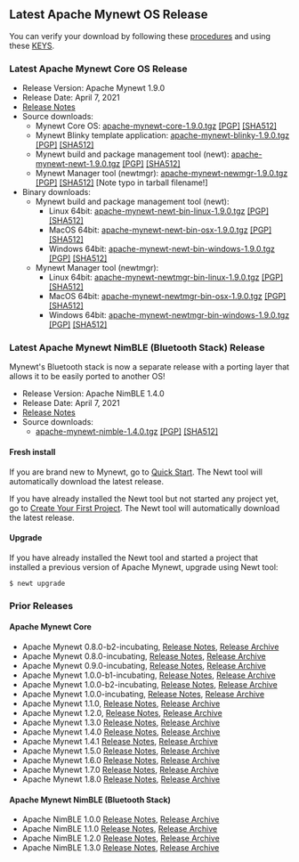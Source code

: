 ## Latest Apache Mynewt OS Release

You can verify your download by following these [procedures](https://www.apache.org/info/verification.html) and using
these [KEYS](https://downloads.apache.org/mynewt/KEYS).

### Latest Apache Mynewt Core OS Release

*   Release Version: Apache Mynewt 1.9.0
*   Release Date: April 7, 2021
*   [Release Notes](https://cwiki.apache.org/confluence/display/MYNEWT/RN-1.9.0)
*   Source downloads:
    - Mynewt Core OS: [apache-mynewt-core-1.9.0.tgz](https://www.apache.org/dyn/closer.lua/mynewt/apache-mynewt-1.9.0/apache-mynewt-core-1.9.0.tgz)
      [[PGP]](https://www.apache.org/dist/mynewt/apache-mynewt-1.9.0/apache-mynewt-core-1.9.0.tgz.asc)
      [[SHA512]](https://www.apache.org/dist/mynewt/apache-mynewt-1.9.0/apache-mynewt-core-1.9.0.tgz.sha512)
    - Mynewt Blinky template application: [apache-mynewt-blinky-1.9.0.tgz  ](https://www.apache.org/dyn/closer.lua/mynewt/apache-mynewt-1.9.0/apache-mynewt-blinky-1.9.0.tgz)
      [[PGP]](https://www.apache.org/dist/mynewt/apache-mynewt-1.9.0/apache-mynewt-blinky-1.9.0.tgz.asc)
      [[SHA512]](https://www.apache.org/dist/mynewt/apache-mynewt-1.9.0/apache-mynewt-blinky-1.9.0.tgz.sha512)
    - Mynewt build and package management tool (newt): [apache-mynewt-newt-1.9.0.tgz](https://www.apache.org/dyn/closer.lua/mynewt/apache-mynewt-1.9.0/apache-mynewt-newt-1.9.0.tgz)
      [[PGP]](https://www.apache.org/dist/mynewt/apache-mynewt-1.9.0/apache-mynewt-newt-1.9.0.tgz.asc)
      [[SHA512]](https://www.apache.org/dist/mynewt/apache-mynewt-1.9.0/apache-mynewt-newt-1.9.0.tgz.sha512)
    - Mynewt Manager tool (newtmgr): [apache-mynewt-newmgr-1.9.0.tgz](https://www.apache.org/dyn/closer.lua/mynewt/apache-mynewt-1.9.0/apache-mynewt-newmgr-1.9.0.tgz)
      [[PGP]](https://www.apache.org/dist/mynewt/apache-mynewt-1.9.0/apache-mynewt-newmgr-1.9.0.tgz.asc)
      [[SHA512]](https://www.apache.org/dist/mynewt/apache-mynewt-1.9.0/apache-mynewt-newmgr-1.9.0.tgz.sha512) [Note typo in tarball filename!]
*   Binary downloads:
    - Mynewt build and package management tool (newt):
        - Linux 64bit: [apache-mynewt-newt-bin-linux-1.9.0.tgz](https://www.apache.org/dyn/closer.lua/mynewt/apache-mynewt-1.9.0/apache-mynewt-newt-bin-linux-1.9.0.tgz)
          [[PGP]](https://www.apache.org/dist/mynewt/apache-mynewt-1.9.0/apache-mynewt-newt-bin-linux-1.9.0.tgz.asc)
          [[SHA512]](https://www.apache.org/dist/mynewt/apache-mynewt-1.9.0/apache-mynewt-newt-bin-linux-1.9.0.tgz.sha512)
        - MacOS 64bit: [apache-mynewt-newt-bin-osx-1.9.0.tgz](https://www.apache.org/dyn/closer.lua/mynewt/apache-mynewt-1.9.0/apache-mynewt-newt-bin-osx-1.9.0.tgz)
          [[PGP]](https://www.apache.org/dist/mynewt/apache-mynewt-1.9.0/apache-mynewt-newt-bin-osx-1.9.0.tgz.asc)
          [[SHA512]](https://www.apache.org/dist/mynewt/apache-mynewt-1.9.0/apache-mynewt-newt-bin-osx-1.9.0.tgz.sha512)
        - Windows 64bit: [apache-mynewt-newt-bin-windows-1.9.0.tgz](https://www.apache.org/dyn/closer.lua/mynewt/apache-mynewt-1.9.0/apache-mynewt-newt-bin-windows-1.9.0.tgz)
          [[PGP]](https://www.apache.org/dist/mynewt/apache-mynewt-1.9.0/apache-mynewt-newt-bin-windows-1.9.0.tgz.asc)
          [[SHA512]](https://www.apache.org/dist/mynewt/apache-mynewt-1.9.0/apache-mynewt-newt-bin-windows-1.9.0.tgz.sha512)
    - Mynewt Manager tool (newtmgr):
        - Linux 64bit: [apache-mynewt-newtmgr-bin-linux-1.9.0.tgz](https://www.apache.org/dyn/closer.lua/mynewt/apache-mynewt-1.9.0/apache-mynewt-newtmgr-bin-linux-1.9.0.tgz)
          [[PGP]](https://www.apache.org/dist/mynewt/apache-mynewt-1.9.0/apache-mynewt-newtmgr-bin-linux-1.9.0.tgz.asc)
          [[SHA512]](https://www.apache.org/dist/mynewt/apache-mynewt-1.9.0/apache-mynewt-newtmgr-bin-linux-1.9.0.tgz.sha512)
        - MacOS 64bit: [apache-mynewt-newtmgr-bin-osx-1.9.0.tgz](https://www.apache.org/dyn/closer.lua/mynewt/apache-mynewt-1.9.0/apache-mynewt-newtmgr-bin-osx-1.9.0.tgz)
          [[PGP]](https://www.apache.org/dist/mynewt/apache-mynewt-1.9.0/apache-mynewt-newtmgr-bin-osx-1.9.0.tgz.asc)
          [[SHA512]](https://www.apache.org/dist/mynewt/apache-mynewt-1.9.0/apache-mynewt-newtmgr-bin-osx-1.9.0.tgz.sha512)
        - Windows 64bit: [apache-mynewt-newtmgr-bin-windows-1.9.0.tgz](https://www.apache.org/dyn/closer.lua/mynewt/apache-mynewt-1.9.0/apache-mynewt-newtmgr-bin-windows-1.9.0.tgz)
          [[PGP]](https://www.apache.org/dist/mynewt/apache-mynewt-1.9.0/apache-mynewt-newtmgr-bin-windows-1.9.0.tgz.asc)
          [[SHA512]](https://www.apache.org/dist/mynewt/apache-mynewt-1.9.0/apache-mynewt-newtmgr-bin-windows-1.9.0.tgz.sha512)

### Latest Apache Mynewt NimBLE (Bluetooth Stack) Release

Mynewt's Bluetooth stack is now a separate release with a porting layer that allows it to be easily ported to another OS!

*   Release Version: Apache NimBLE 1.4.0
*   Release Date: April 7, 2021
*   [Release Notes](https://cwiki.apache.org/confluence/display/MYNEWT/RN-NimBLE-1.4.0)
*   Source downloads:
    - [apache-mynewt-nimble-1.4.0.tgz](https://www.apache.org/dyn/closer.lua/mynewt/apache-nimble-1.4.0/apache-mynewt-nimble-1.4.0.tgz)
      [[PGP]](https://www.apache.org/dist/mynewt/apache-nimble-1.4.0/apache-mynewt-nimble-1.4.0.tgz.asc)
      [[SHA512]](https://www.apache.org/dist/mynewt/apache-nimble-1.4.0/apache-mynewt-nimble-1.4.0.tgz.sha512)

#### Fresh install

If you are brand new to Mynewt, go to [Quick Start](/latest/get_started/). The Newt tool will automatically download the latest release.

If you have already installed the Newt tool but not started any project yet, go to [Create Your First Project](/latest/get_started/project_create.html). The Newt tool will automatically download the latest release.

#### Upgrade

If you have already installed the Newt tool and started a project that installed a previous version of Apache Mynewt, upgrade using Newt tool:

```
$ newt upgrade
```

### Prior Releases

#### Apache Mynewt Core

*   Apache Mynewt 0.8.0-b2-incubating, [Release Notes](https://cwiki.apache.org/confluence/display/MYNEWT/RN-0.8.0-b2-incubating), [Release Archive](https://archive.apache.org/dist/incubator/mynewt/apache-mynewt-0.8.0-b2-incubating/)
*   Apache Mynewt 0.8.0-incubating, [Release Notes](https://cwiki.apache.org/confluence/display/MYNEWT/RN-0.8.0-incubating), [Release Archive](https://archive.apache.org/dist/incubator/mynewt/apache-mynewt-0.8.0-incubating/)
*   Apache Mynewt 0.9.0-incubating, [Release Notes](https://cwiki.apache.org/confluence/display/MYNEWT/RN-0.9.0-incubating), [Release Archive](https://archive.apache.org/dist/incubator/mynewt/apache-mynewt-0.9.0-incubating/)
*   Apache Mynewt 1.0.0-b1-incubating, [Release Notes](https://cwiki.apache.org/confluence/display/MYNEWT/RN-1.0.0-b1-incubating), [Release Archive](https://archive.apache.org/dist/incubator/mynewt/apache-mynewt-1.0.0-b1-incubating/)
*   Apache Mynewt 1.0.0-b2-incubating, [Release Notes](https://cwiki.apache.org/confluence/display/MYNEWT/RN-1.0.0-b2-incubating), [Release Archive](https://archive.apache.org/dist/incubator/mynewt/apache-mynewt-1.0.0-b2-incubating/)
*   Apache Mynewt 1.0.0-incubating, [Release Notes](https://cwiki.apache.org/confluence/display/MYNEWT/RN-1.0.0-incubating), [Release Archive](https://archive.apache.org/dist/incubator/mynewt/apache-mynewt-1.0.0-incubating/)
*   Apache Mynewt 1.1.0, [Release Notes](https://cwiki.apache.org/confluence/display/MYNEWT/RN-1.1.0), [Release Archive](https://archive.apache.org/dist/mynewt/apache-mynewt-1.1.0/)
*   Apache Mynewt 1.2.0, [Release Notes](https://cwiki.apache.org/confluence/display/MYNEWT/RN-1.2.0), [Release Archive](https://archive.apache.org/dist/mynewt/apache-mynewt-1.2.0/)
*   Apache Mynewt 1.3.0 [Release Notes](https://cwiki.apache.org/confluence/display/MYNEWT/RN-1.3.0), [Release Archive](https://archive.apache.org/dist/mynewt/apache-mynewt-1.3.0)
*   Apache Mynewt 1.4.0 [Release Notes](https://cwiki.apache.org/confluence/display/MYNEWT/RN-1.4.0), [Release Archive](https://archive.apache.org/dist/mynewt/apache-mynewt-1.4.0)
*   Apache Mynewt 1.4.1 [Release Notes](https://cwiki.apache.org/confluence/display/MYNEWT/RN-1.4.1), [Release Archive](https://archive.apache.org/dist/mynewt/apache-mynewt-1.4.1)
*   Apache Mynewt 1.5.0 [Release Notes](https://cwiki.apache.org/confluence/display/MYNEWT/RN-1.5.0), [Release Archive](https://archive.apache.org/dist/mynewt/apache-mynewt-1.5.0)
*   Apache Mynewt 1.6.0 [Release Notes](https://cwiki.apache.org/confluence/display/MYNEWT/RN-1.6.0), [Release Archive](https://archive.apache.org/dist/mynewt/apache-mynewt-1.6.0)
*   Apache Mynewt 1.7.0 [Release Notes](https://cwiki.apache.org/confluence/display/MYNEWT/RN-1.7.0), [Release Archive](https://archive.apache.org/dist/mynewt/apache-mynewt-1.7.0)
*   Apache Mynewt 1.8.0 [Release Notes](https://cwiki.apache.org/confluence/display/MYNEWT/RN-1.8.0), [Release Archive](https://archive.apache.org/dist/mynewt/apache-mynewt-1.8.0)

#### Apache Mynewt NimBLE (Bluetooth Stack)

*   Apache NimBLE 1.0.0 [Release Notes](https://cwiki.apache.org/confluence/display/MYNEWT/RN-1.4.0), [Release Archive](https://archive.apache.org/dist/mynewt/apache-nimble-1.0.0)
*   Apache NimBLE 1.1.0 [Release Notes](https://cwiki.apache.org/confluence/display/MYNEWT/RN-NimBLE-1.1.0), [Release Archive](https://archive.apache.org/dist/mynewt/apache-nimble-1.1.0)
*   Apache NimBLE 1.2.0 [Release Notes](https://cwiki.apache.org/confluence/display/MYNEWT/RN-NimBLE-1.2.0), [Release Archive](https://archive.apache.org/dist/mynewt/apache-nimble-1.2.0)
*   Apache NimBLE 1.3.0 [Release Notes](https://cwiki.apache.org/confluence/display/MYNEWT/RN-NimBLE-1.3.0), [Release Archive](https://archive.apache.org/dist/mynewt/apache-nimble-1.3.0)

<br>
<br>
